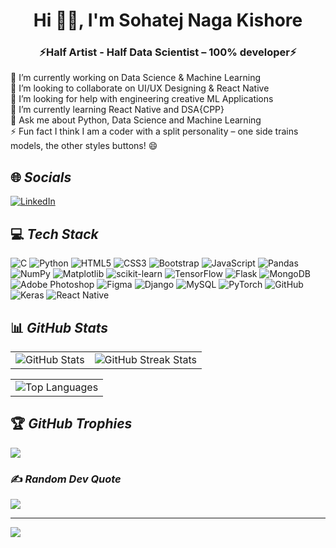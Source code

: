 <h1 align="center"> Hi 👋🏻, I'm Sohatej Naga Kishore</h1>
<h3 align="center">⚡Half Artist - Half Data Scientist – 100% developer⚡</h3>
🔭 I’m currently working on Data Science & Machine Learning<br>👯 I’m looking to collaborate on UI/UX Designing & React Native<br>🤝 I’m looking for help with engineering creative ML Applications<br>🌱 I’m currently learning React Native and DSA{CPP}<br>💬 Ask me about Python, Data Science and Machine Learning<br>⚡ Fun fact I think I am a coder with a split personality – one side trains models, the other styles buttons! 😄


## 🌐 _Socials_
[![LinkedIn](https://img.shields.io/badge/LinkedIn-%230077B5.svg?logo=linkedin&logoColor=white)](https://linkedin.com/in/msnkishore1702) 

## 💻 _Tech Stack_ 
![C](https://img.shields.io/badge/c-%2300599C.svg?style=for-the-badge&logo=c&logoColor=white) ![Python](https://img.shields.io/badge/python-3670A0?style=for-the-badge&logo=python&logoColor=ffdd54) ![HTML5](https://img.shields.io/badge/html5-%23E34F26.svg?style=for-the-badge&logo=html5&logoColor=white) ![CSS3](https://img.shields.io/badge/css3-%231572B6.svg?style=for-the-badge&logo=css3&logoColor=white) ![Bootstrap](https://img.shields.io/badge/bootstrap-%238511FA.svg?style=for-the-badge&logo=bootstrap&logoColor=white) ![JavaScript](https://img.shields.io/badge/javascript-%23323330.svg?style=for-the-badge&logo=javascript&logoColor=%23F7DF1E) ![Pandas](https://img.shields.io/badge/pandas-%23150458.svg?style=for-the-badge&logo=pandas&logoColor=white) ![NumPy](https://img.shields.io/badge/numpy-%23013243.svg?style=for-the-badge&logo=numpy&logoColor=white) ![Matplotlib](https://img.shields.io/badge/Matplotlib-%23ffffff.svg?style=for-the-badge&logo=Matplotlib&logoColor=black) ![scikit-learn](https://img.shields.io/badge/scikit--learn-%23F7931E.svg?style=for-the-badge&logo=scikit-learn&logoColor=white) ![TensorFlow](https://img.shields.io/badge/TensorFlow-%23FF6F00.svg?style=for-the-badge&logo=TensorFlow&logoColor=white) ![Flask](https://img.shields.io/badge/flask-%23000.svg?style=for-the-badge&logo=flask&logoColor=white)   ![MongoDB](https://img.shields.io/badge/MongoDB-%234ea94b.svg?style=for-the-badge&logo=mongodb&logoColor=white) ![Adobe Photoshop](https://img.shields.io/badge/adobe%20photoshop-%2331A8FF.svg?style=for-the-badge&logo=adobe%20photoshop&logoColor=white) ![Figma](https://img.shields.io/badge/figma-%23F24E1E.svg?style=for-the-badge&logo=figma&logoColor=white) ![Django](https://img.shields.io/badge/django-%23092E20.svg?style=for-the-badge&logo=django&logoColor=white) ![MySQL](https://img.shields.io/badge/mysql-4479A1.svg?style=for-the-badge&logo=mysql&logoColor=white)  ![PyTorch](https://img.shields.io/badge/PyTorch-%23EE4C2C.svg?style=for-the-badge&logo=PyTorch&logoColor=white) ![GitHub](https://img.shields.io/badge/github-%23121011.svg?style=for-the-badge&logo=github&logoColor=white) ![Keras](https://img.shields.io/badge/Keras-%23D00000.svg?style=for-the-badge&logo=Keras&logoColor=white) ![React Native](https://img.shields.io/badge/react_native-%2320232a.svg?style=for-the-badge&logo=react&logoColor=%2361DAFB)


## 📊 _GitHub Stats_ 

<table>
  <tr>
    <!-- GitHub Stats on the left -->
    <td>
      <img src="https://github-readme-stats.vercel.app/api?username=Myself-Kishore&theme=dark&hide_border=false&include_all_commits=false&count_private=false" alt="GitHub Stats" />
    </td>
    <!-- Streak Stats on the right -->
    <td>
      <img src="https://github-readme-streak-stats.herokuapp.com/?user=Myself-Kishore&theme=dark&hide_border=false" alt="GitHub Streak Stats" />
    </td>
  </tr>
</table>
<table>
  <tr>
    <td colspan="2" style="text-align: center;">
      <img src="https://github-readme-stats.vercel.app/api/top-langs/?username=Myself-Kishore&theme=dark&hide_border=false&include_all_commits=false&count_private=false&layout=compact" alt="Top Languages" />
    </td>
  </tr>
</table>

## 🏆 _GitHub Trophies_
![](https://github-profile-trophy.vercel.app/?username=Myself-Kishore&theme=radical&no-frame=false&no-bg=false&margin-w=4)

### ✍️ _Random Dev Quote_
![](https://quotes-github-readme.vercel.app/api?type=horizontal&theme=dark)

---
[![](https://visitcount.itsvg.in/api?id=Myself-Kishore&icon=6&color=8)](https://visitcount.itsvg.in)

<!-- Proudly created with GPRM ( https://gprm.itsvg.in ) -->
